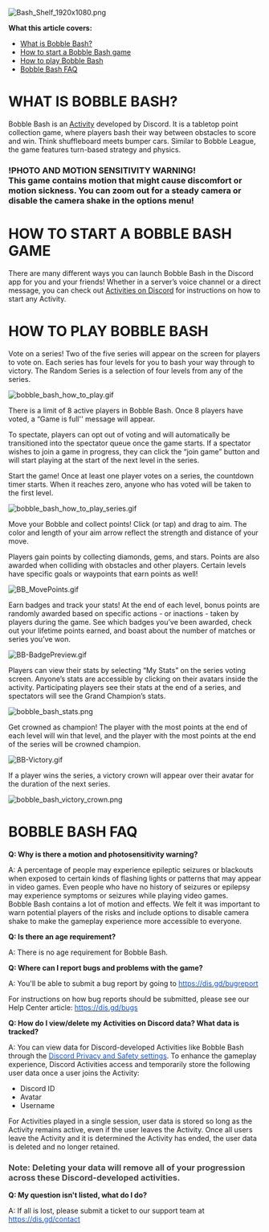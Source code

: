 <p class="wysiwyg-text-align-center"><img src="https://support.discord.com/hc/article_attachments/16342835275671" alt="Bash_Shelf_1920x1080.png"></p>
<p><span class="wysiwyg-font-size-large"><strong>What this article covers: </strong></span></p>
<ul>
    <li><a href="#h_01H69P9TPDBSM0H8GP2ZRP31EZ" target="_self">What is Bobble Bash?</a></li>
    <li><a href="#h_01H69PGF7DGYVPJKQZBSVP13Y0" target="_self">How to start a Bobble Bash game</a></li>
    <li><a href="#h_01H69PGWK98E4VHGFDD5KGDMDR" target="_self">How to play Bobble Bash</a></li>
    <li><a href="#h_01H69PH1MXM7CCCEZ9MNSPG1QS" target="_self">Bobble Bash FAQ</a></li>
</ul>
<h1 id="h_01H69P9TPDBSM0H8GP2ZRP31EZ">WHAT IS BOBBLE BASH?</h1>
<p>Bobble Bash is an <a href="https://support.discord.com/hc/en-us/articles/4422142836759-Activities-on-Discord" target="_blank" rel="noopener noreferrer">Activity</a> developed by Discord. It is a tabletop point collection game, where players bash their way between obstacles to score and win. Think shuffleboard meets bumper cars. Similar to Bobble League, the game features turn-based strategy and physics.</p>
<h3 id="h_01HA87DY9JKKXB4N9MJ68GED72" class="wysiwyg-text-align-center">!PHOTO AND MOTION SENSITIVITY WARNING!<br>This game contains motion that might cause discomfort or motion sickness. You can zoom out for a steady camera or disable the camera shake in the options menu!</h3>
<h1 id="h_01H69PGF7DGYVPJKQZBSVP13Y0">HOW TO START A BOBBLE BASH GAME</h1>
<p>There are many different ways you can launch Bobble Bash in the Discord app for you and your friends! Whether in a server’s voice channel or a direct message, you can check out <a href="https://support.discord.com/hc/en-us/articles/4422142836759" target="_blank" rel="noopener noreferrer">Activities on Discord</a> for instructions on how to start any Activity.</p>
<h1 id="h_01H69PGWK98E4VHGFDD5KGDMDR">HOW TO PLAY BOBBLE BASH</h1>
<p>Vote on a series! Two of the five series will appear on the screen for players to vote on. Each series has four levels for you to bash your way through to victory. The Random Series is a selection of four levels from any of the series.</p>
<p class="wysiwyg-text-align-center"><img src="https://support.discord.com/hc/article_attachments/16313214271511" alt="bobble_bash_how_to_play.gif"></p>
<p>There is a limit of 8 active players in Bobble Bash. Once 8 players have voted, a “Game is full'' message will appear.</p>
<p>To spectate, players can opt out of voting and will automatically be transitioned into the spectator queue once the game starts. If a spectator wishes to join a game in progress, they can click the “join game” button and will start playing at the start of the next level in the series.</p>
<p>Start the game! Once at least one player votes on a series, the countdown timer starts. When it reaches zero, anyone who has voted will be taken to the first level.</p>
<p class="wysiwyg-text-align-center"><img src="https://support.discord.com/hc/article_attachments/16313198329879" alt="bobble_bash_how_to_play_series.gif"></p>
<p>Move your Bobble and collect points! Click (or tap) and drag to aim. The color and length of your aim arrow reflect the strength and distance of your move.</p>
<p>Players gain points by collecting diamonds, gems, and stars. Points are also awarded when colliding with obstacles and other players. Certain levels have specific goals or waypoints that earn points as well!</p>
<p class="wysiwyg-text-align-center"><img src="https://support.discord.com/hc/article_attachments/16314012883223" alt="BB_MovePoints.gif"></p>
<p>Earn badges and track your stats! At the end of each level, bonus points are randomly awarded based on specific actions - or inactions - taken by players during the game. See which badges you’ve been awarded, check out your lifetime points earned, and boast about the number of matches or series you’ve won. </p>
<p class="wysiwyg-text-align-center"><img src="https://support.discord.com/hc/article_attachments/16313198335127" alt="BB-BadgePreview.gif"></p>
<p>Players can view their stats by selecting “My Stats” on the series voting screen. Anyone’s stats are accessible by clicking on their avatars inside the activity. Participating players see their stats at the end of a series, and spectators will see the Grand Champion’s stats.</p>
<p class="wysiwyg-text-align-center"><img src="https://support.discord.com/hc/article_attachments/16313198347287" alt="bobble_bash_stats.png"></p>
<p>Get crowned as champion! The player with the most points at the end of each level will win that level, and the player with the most points at the end of the series will be crowned champion.</p>
<p class="wysiwyg-text-align-center"><img src="https://support.discord.com/hc/article_attachments/16342890661527" alt="BB-Victory.gif"></p>
<p>If a player wins the series, a victory crown will appear over their avatar for the duration of the next series.</p>
<p class="wysiwyg-text-align-center"><img src="https://support.discord.com/hc/article_attachments/16313198353431" alt="bobble_bash_victory_crown.png"></p>
<h1 id="h_01H69PH1MXM7CCCEZ9MNSPG1QS">BOBBLE BASH FAQ</h1>
<p><strong>Q: Why is there a motion and photosensitivity warning?</strong></p>
<p>A: A percentage of people may experience epileptic seizures or blackouts when exposed to certain kinds of flashing lights or patterns that may appear in video games. Even people who have no history of seizures or epilepsy may experience symptoms or seizures while playing video games.<br>Bobble Bash contains a lot of motion and effects. We felt it was important to warn potential players of the risks and include options to disable camera shake to make the gameplay experience more accessible to everyone.</p>
<p><strong>Q: Is there an age requirement?</strong></p>
<p>A: There is no age requirement for Bobble Bash.</p>
<p><strong>Q: Where can I report bugs and problems with the game?</strong></p>
<p>A: You'll be able to submit a bug report by going to <a href="https://dis.gd/bugreport"><span class="wysiwyg-underline" style="color: #1155cc;" data-darkreader-inline-color="">https://dis.gd/bugreport</span></a></p>
<p>For instructions on how bug reports should be submitted, please see our Help Center article: <a href="https://dis.gd/bugs"><span class="wysiwyg-underline" style="color: #1155cc;" data-darkreader-inline-color="">https://dis.gd/bugs</span></a> </p>
<p><strong>Q: How do I view/delete my Activities on Discord data? What data is tracked?</strong></p>
<p>A: You can view data for Discord-developed Activities like Bobble Bash through the <a href="https://support.discord.com/hc/articles/360004027692"><span class="wysiwyg-underline" style="color: #1155cc;" data-darkreader-inline-color="">Discord Privacy and Safety settings</span></a>. To enhance the gameplay experience, Discord Activities access and temporarily store the following user data once a user joins the Activity:</p>
<ul>
    <li>Discord ID</li>
    <li>Avatar</li>
    <li>Username</li>
</ul>
<p>For Activities played in a single session, user data is stored so long as the Activity remains active, even if the user leaves the Activity. Once all users leave the Activity and it is determined the Activity has ended, the user data is deleted and no longer retained.</p>
<h3 id="h_01HA87DY9J8Q1HRDP1MH3AW3SJ"><span style="color: #434343;" data-darkreader-inline-color="">Note: Deleting your data will remove all of your progression across these Discord-developed activities.</span></h3>
<p><strong>Q: My question isn't listed, what do I do?</strong></p>
<p>A: If all is lost, please submit a ticket to our support team at <a href="https://dis.gd/contact"><span class="wysiwyg-underline" style="color: #1155cc;" data-darkreader-inline-color="">https://dis.gd/contact</span></a></p>